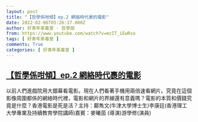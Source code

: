 ```yaml
---
layout: post
title: "【哲學係咁傾】ep.2 網絡時代裹的電影"
date: 2022-02-06T05:26:17.000Z
author: 好青年荼毒室 - 哲學部
from: https://www.youtube.com/watch?v=mzIT_iEwRso
tags: [ 好青年荼毒室 ]
comments: True
categories: [ 好青年荼毒室 ]
---
```

<!--1644125177000-->
[【哲學係咁傾】ep.2 網絡時代裹的電影](https://www.youtube.com/watch?v=mzIT_iEwRso)
------

<div>
以前人們進戲院用大銀幕看電影。現在人們看著手機用兩倍速看網片。究竟在這個影像周圍都係的網絡時代裡，電影和網片的界線還有意義嗎？電影的本質和價錢究竟是什麼？香港電影是死是活？主持：鄺雋文(牛津大學博士生)李康廷(香港理工大學專業及持續教育學院講師)嘉賓：麥曦茵 (導演)游學修(演員)
</div>
